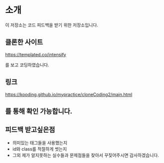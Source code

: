 # 소개
이 저장소는 코드 피드백을 받기 위한 저장소입니다.

## 클론한 사이트
https://templated.co/intensify

를 보고 코딩하였습니다.

## 링크
https://kooding.github.io/mypractice/cloneCoding2/main.html

를 통해 확인 가능합니다.
---

## 피드백 받고싶은점
* 의미있는 태그들을 사용했는지
* id와 class를 적절하게 썻는지
* 그외 제가 알지못하는 실수들과 문제점들을 찾아서 꾸짖어주시면 감사하겠습니다.
